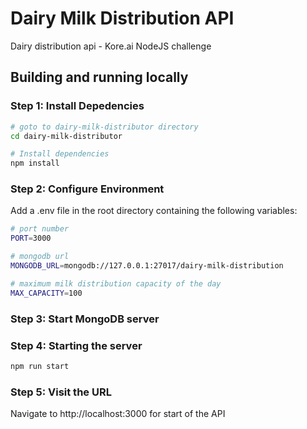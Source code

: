 # Dairy Milk Distribution API

Dairy distribution api - Kore.ai NodeJS challenge


## Building and running locally


### Step 1: Install Depedencies

```bash
# goto to dairy-milk-distributor directory
cd dairy-milk-distributor

# Install dependencies
npm install
```

### Step 2: Configure Environment

Add a .env file in the root directory containing the following variables:

```bash
# port number
PORT=3000

# mongodb url
MONGODB_URL=mongodb://127.0.0.1:27017/dairy-milk-distribution

# maximum milk distribution capacity of the day
MAX_CAPACITY=100
```

### Step 3: Start MongoDB server


### Step 4: Starting the server

```bash
npm run start
```


### Step 5: Visit the URL

Navigate to http://localhost:3000 for start of the API 
